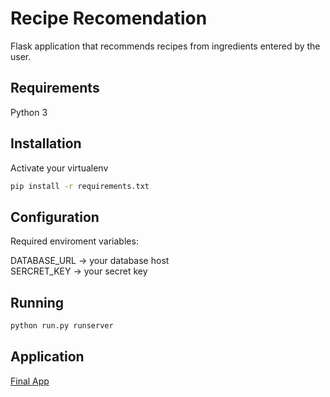 # Recipe Recomendation

Flask application that recommends recipes from ingredients entered by the user.

## Requirements
 Python 3

## Installation

Activate your virtualenv
```bash
pip install -r requirements.txt
```

## Configuration

Required enviroment variables:

DATABASE_URL -> your database host  
SERCRET_KEY -> your secret key


## Running

```python
python run.py runserver
```

## Application

[Final App](http://recipe-recomendation.herokuapp.com/)
